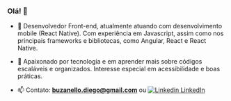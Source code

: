 ### Olá! 👋

- 🔭 Desenvolvedor Front-end, atualmente atuando com desenvolvimento mobile (React Native). Com experiência em Javascript, assim como nos principais frameworks e bibliotecas, como Angular, React e React Native.

- 🌱 Apaixonado por tecnologia e em aprender mais sobre códigos escaláveis e organizados. Interesse especial em acessibilidade e boas práticas.

- 📫 Contato: <strong>[buzanello.diego@gmail.com](mailto:buzanello.diego@gmail.com)</strong> ou [![Linkedin](https://i.stack.imgur.com/gVE0j.png) LinkedIn](https://www.linkedin.com/in/diego-buzanello/)


<!--
**diegobuzanello/diegobuzanello** is a ✨ _special_ ✨ repository because its `README.md` (this file) appears on your GitHub profile.

Here are some ideas to get you started:

- 🔭 I’m currently working on ...
- 🌱 I’m currently learning ...
- 👯 I’m looking to collaborate on ...
- 🤔 I’m looking for help with ...
- 💬 Ask me about ...
- 📫 How to reach me: ...
- 😄 Pronouns: ...
- ⚡ Fun fact: ...
-->
